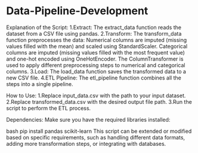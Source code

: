 # Data-Pipeline-Development
Explanation of the Script:
1.Extract:
The extract_data function reads the dataset from a CSV file using pandas.
2.Transform:
The transform_data function preprocesses the data:
Numerical columns are imputed (missing values filled with the mean) and scaled using StandardScaler.
Categorical columns are imputed (missing values filled with the most frequent value) and one-hot encoded using OneHotEncoder.
The ColumnTransformer is used to apply different preprocessing steps to numerical and categorical columns.
3.Load:
The load_data function saves the transformed data to a new CSV file.
4.ETL Pipeline:
The etl_pipeline function combines all the steps into a single pipeline.

How to Use:
1.Replace input_data.csv with the path to your input dataset.
2.Replace transformed_data.csv with the desired output file path.
3.Run the script to perform the ETL process.

Dependencies:
Make sure you have the required libraries installed:

bash
pip install pandas scikit-learn
This script can be extended or modified based on specific requirements, such as handling different data formats, adding more transformation steps, or integrating with databases.

